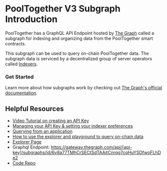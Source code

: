 # PoolTogether V3 Subgraph Introduction

PoolTogether has a GraphQL API Endpoint hosted by [The Graph](https://thegraph.com/docs/about/introduction#what-the-graph-is) called a subgraph for indexing and organizing data from the PoolTogether smart contracts.

This subgraph can be used to query on-chain PoolTogether data. The subgraph data is serviced by a decentralized group of server operators called [Indexers](https://thegraph.com/docs/en/network/indexing/).

### Get Started

Learn more about how subgraphs work by checking out [The Graph's official documentation](https://thegraph.com/docs/en/). 


## Helpful Resources

- [Video Tutorial on creating an API Key](https://www.youtube.com/watch?v=UrfIpm-Vlgs)
- [Managing your API Key & setting your indexer preferences](https://thegraph.com/docs/en/studio/managing-api-keys/ )
- [Querying from an application](https://thegraph.com/docs/en/developer/querying-from-your-app/) 
- [How to use the explorer and playground to query on-chain data](https://medium.com/@chidubem_/how-to-query-on-chain-data-with-the-graph-f8507488215)
- [Explorer Page](https://thegraph.com/explorer/subgraph?id=FDrqtqbp8LhG1hSnwtWB2hE6C97FWA54irrozjb2TtMH&view=Overview)
- Graphql Endpoint: https://gateway.thegraph.com/api/[api-key]/subgraphs/id/6v8a77TMhCrSECtSdTAAitCnrqg7cqHuYSDfwoFLhDe2
- [Code Repo](https://github.com/pooltogether/pooltogether-subgraph-v3)



